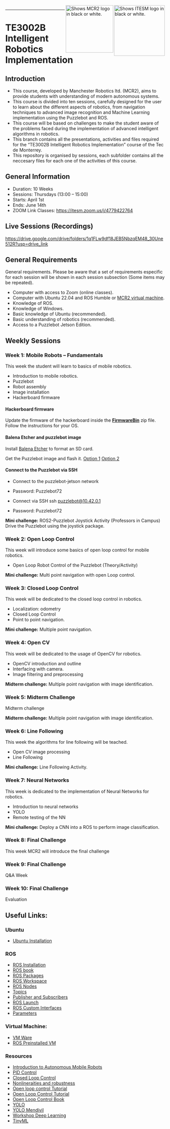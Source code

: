 <picture>
  <source media="(prefers-color-scheme: dark)" srcset="https://github.com/ManchesterRoboticsLtd/TE3002B_Intelligent_Robotics_Implementation/blob/main/Misc/Logos/Logotipo%20Vertical%20Bco_Transparente.png">
  <source media="(prefers-color-scheme: light)" srcset="https://github.com/ManchesterRoboticsLtd/TE3002B_Intelligent_Robotics_Implementation/blob/main/Misc/Logos/Logotipo%20Vertical%20Azul%20transparente.png">
  <img alt="Shows ITESM logo in black or white." width="160" align="right">
</picture>

<picture>
  <source media="(prefers-color-scheme: dark)" srcset="https://github.com/ManchesterRoboticsLtd/TE3002B_Intelligent_Robotics_Implementation/blob/main/Misc/Logos/MCR2_Logo_White.png">
  <source media="(prefers-color-scheme: light)" srcset="https://github.com/ManchesterRoboticsLtd/TE3002B_Intelligent_Robotics_Implementation/blob/main/Misc/Logos/MCR2_Logo_Black.png">
  <img alt="Shows MCR2 logo in black or white." width="150" align="right">
</picture>

---
# TE3002B Intelligent Robotics Implementation

  ## Introduction
   * This course, developed by Manchester Robotics ltd. (MCR2), aims to provide students with understanding of modern autonomous systems.
   * This course is divided into ten sessions, carefully designed for the user to learn about the different aspects of robotics, from navigation techniques to advanced image recognition and Machine Learning implementation using the Puzzlebot and ROS.
   * This course will be based on challenges to make the student aware of the problems faced during the implementation of advanced intelligent algorithms in robotics.
   * This branch contains all the presentations, activities and files required for the “TE3002B Intelligent Robotics Implementation” course of the Tec de Monterrey.
   * This repository is organised by sessions, each subfolder contains all the neccesary files for each one of the activities of this course.

   
## General Information
* Duration: 10 Weeks
* Sessions: Thursdays  (13:00 – 15:00)
* Starts: April 1st
* Ends: June 14th
* ZOOM Link Classes: https://itesm.zoom.us/j/4779422764

## Live Sessions (Recordings)
https://drive.google.com/drive/folders/1q1FLw9df18JEB5NbzqEM48_30Une512R?usp=drive_link

## General Requirements
General requirements. Please be aware that a set of requirements especific for each session will be shown in each session subsection (Some items may be repeated).
* Computer with access to Zoom (online classes).
* Computer with Ubuntu 22.04 and ROS Humble or [MCR2 virtual machine](https://manchesterrobotics-my.sharepoint.com/:u:/g/personal/mario_mtz_manchester-robotics_com/EWcRInLzqDZNpxqWlH3X0sQBGXgbTSj9Qp1VX7O_sGy4zQ?e=AMOocL).
* Knowledge of ROS.
* Knowledge of Windows. 
* Basic knowledge of Ubuntu (recommended).
* Basic understanding of robotics (recommended).
* Access to a Puzzlebot Jetson Edition.

## Weekly Sessions
### Week 1: Mobile Robots – Fundamentals
This week the student will learn to basics of mobile robotics.
* Introduction to mobile robotics.
* Puzzlebot
* Robot assembly
* Image installation
* Hackerboard firmware

#### Hackerboard firmware

Update the firmware of the hackerboard inside the [**FirmwareBin**](https://manchesterrobotics-my.sharepoint.com/:u:/g/personal/mario_mtz_manchester-robotics_com/EYJ072eVLwpHhWIp62lGpWcBS3EbZURRDtrQg4JRPyAZrg?e=TcBZDg) zip file.
Follow the instructions for your OS.

#### Balena Etcher and puzzlebot image

Install [Balena Etcher](https://etcher.balena.io/) to format an SD card.

Get the Puzzlebot image and flash it. [Option 1](https://manchesterrobotics-my.sharepoint.com/:u:/g/personal/mario_mtz_manchester-robotics_com/EVMUSVxzaepInxdKvzXnhpQBlhEpad4ZZDCQylmIlI3PlQ?e=5eqEzd) [Option 2](https://www.dropbox.com/scl/fi/2ccqhr9g0u5rj15ysr93r/jetson_2gb_ubuntu20.zip?rlkey=5iq4ebmrf529t5t2jztprsvhp&dl=0)

#### Connect to the Puzzlebot via SSH
* Connect to the puzzlebot-jetson network
* Password: Puzzlebot72  

* Connect via SSH 
        ssh puzzlebot@10.42.0.1
* Password: Puzzlebot72

**Mini challenge:** 
ROS2-Puzzlebot Joystick Activity (Professors in Campus) Drive the Puzzlebot using the joystick package.

### Week 2: Open Loop Control
This week will introduce some basics of open loop control for mobile robotics.
  * Open Loop Robot Control of the Puzzlebot (Theory/Activity)

**Mini challenge:** Multi point navigation with open Loop control. 

### Week 3: Closed Loop Control
This week will be dedicated to the closed loop control in robotics.
 * Localization: odometry
 * Closed Loop Control
 * Point to point navigation.

**Mini challenge:** Multiple point navigation.  

### Week 4: Open CV
This week will be dedicated to the usage of OpenCV for robotics.
* OpenCV introduction and outline
* Interfacing with camera.
* Image filtering and preprocessing 

**Midterm challenge:** Multiple point navigation with image identification.

### Week 5: Midterm Challenge
Midterm challenge

**Midterm challenge:** Multiple point navigation with image identification.

### Week 6: Line Following
This week the algorithms for line following will be teached.
  * Open CV image processing
  * Line Following
    
  **Mini challenge:** Line Following Activity.

### Week 7: Neural Networks
This week is dedicated to the implementation of Neural Networks for robotics.
  * Introduction to neural networks
  * YOLO
  * Remote testing of the NN
 
  **Mini challenge:** Deploy a CNN into a ROS to perform image classification.

### Week 8: Final Challenge
This week MCR2 will introduce the final challenge

### Week 9: Final Challenge
Q&A Week


### Week 10: Final Challenge
Evaluation

## Useful Links: 
  ### Ubuntu
   * [Ubuntu Installation](https://ubuntu.com/tutorials/install-ubuntu-desktop#1-overview)
  
  ### ROS
   * [ROS Installation](https://docs.ros.org/en/humble/Installation/Ubuntu-Install-Debians.html)
   * [ROS book](https://github.com/fmrico/book_ros2)
   * [ROS Packages](https://docs.ros.org/en/humble/Tutorials/Beginner-Client-Libraries/Creating-Your-First-ROS2-Package.html)
   * [ROS Workspace](https://docs.ros.org/en/humble/Tutorials/Beginner-Client-Libraries/Creating-A-Workspace/Creating-A-Workspace.html)
   * [ROS Nodes](https://docs.ros.org/en/humble/Tutorials/Beginner-CLI-Tools/Understanding-ROS2-Nodes/Understanding-ROS2-Nodes.html)
   * [Topics](https://docs.ros.org/en/humble/Tutorials/Beginner-CLI-Tools/Understanding-ROS2-Topics/Understanding-ROS2-Topics.html)
   * [Publisher and Subscribers](https://docs.ros.org/en/humble/Tutorials/Beginner-Client-Libraries/Writing-A-Simple-Py-Publisher-And-Subscriber.html)
   * [ROS Launch](https://docs.ros.org/en/humble/How-To-Guides/Launch-file-different-formats.html)
   * [ROS Custom Interfaces](https://docs.ros.org/en/humble/Tutorials/Beginner-Client-Libraries/Custom-ROS2-Interfaces.html)
   * [Parameters](https://docs.ros.org/en/humble/Tutorials/Beginner-Client-Libraries/Using-Parameters-In-A-Class-Python.html)

  ### Virtual Machine: 
   * [VM Ware](https://customerconnect.vmware.com/en/downloads/details?downloadGroup=WKST-PLAYER-1750&productId=1377&rPId=111473)
   * [ROS Preinstalled VM](https://manchesterrobotics-my.sharepoint.com/:u:/g/personal/mario_mtz_manchester-robotics_com/EWcRInLzqDZNpxqWlH3X0sQBGXgbTSj9Qp1VX7O_sGy4zQ?e=sIq2xd)

  ### Resources
   * [Introduction to Autonomous Mobile Robots](https://ieeexplore.ieee.org/book/6267528)
   * [PID Control](https://ieeexplore.ieee.org/document/1453566)
   * [Closed Loop Control](https://www.electronics-tutorials.ws/systems/closed-loop-system.html)
   * [Nonlineraities and robustness](https://ieeexplore.ieee.org/document/8603065)
   * [Open loop control Tutorial](https://www.electronics-tutorials.ws/systems/open-loop-system.html)
   * [Open Loop Control Tutorial](https://www.electronicshub.org/open-loop-system/)
   * [Open Loop Control Book](https://eng.libretexts.org/Bookshelves/Electrical_Engineering/Signal_Processing_and_Modeling/Introduction_to_Linear_Time-Invariant_Dynamic_Systems_for_Students_of_Engineering_(Hallauer)/14%3A_Introduction_to_Feedback_Control/14.02%3A_Definitions_and_Examples_of_Open-Loop_Control_Systems)
   * [YOLO](https://docs.google.com/presentation/d/11JtJl12eSv3J0pfxqPnVVl1lCCiL6e6O/edit#slide=id.p1)
   * [YOLO Mendívil](https://drive.google.com/file/d/1ZR5iY6Gcp1_zieyu1k-vYuvBllR8Uk2A/view)
   * [Workshop Deep Learning](https://drive.google.com/drive/folders/1WKCWUSrg49acZxxNBa7DRM3goYYp-JLm)
   * [TinyML](https://www.oreilly.com/library/view/tinyml/9781492052036/ch04.html)
